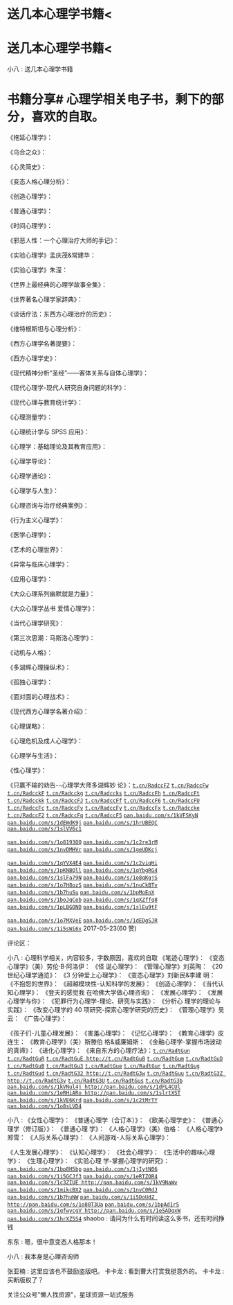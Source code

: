 # 送几本心理学书籍<

# 送几本心理学书籍<

小八 : 送几本心理学书籍

# 书籍分享# 心理学相关电子书，剩下的部分，喜欢的自取。

《拖延心理学》：

《乌合之众》：

《心灵简史》：

《变态人格心理分析》：

《创造心理学》：

《普通心理学》：

《时间心理学》：

《邪恶人性：一个心理治疗大师的手记》：

《实验心理学》孟庆茂&常建华：

《实验心理学》朱滢：

《世界上最经典的心理学故事全集》：

《世界著名心理学家辞典》：

《谈话疗法：东西方心理治疗的历史》：

《维特根斯坦与心理分析》：

《西方心理学名著提要》：

《西方心理学史》：

《现代精神分析“圣经”——客体关系与自体心理学》：

《现代心理学-现代人研究自身问题的科学》：

《现代心理与教育统计学》：

《心理测量学》：

《心理统计学与 SPSS 应用》：

《心理学：基础理论及其教育应用》：

《心理学导论》：

《心理学通论》：

《心理学与人生》：

《心理咨询与治疗经典案例》：

《行为主义心理学》：

《医学心理学》：

《艺术的心理世界》：

《异常与临床心理学》：

《应用心理学》：

《大众心理系列幽默就是力量》：

《大众心理学丛书 爱情心理学》：

《当代心理学研究》：

《第三次思潮：马斯洛心理学》：

《动机与人格》：

《多湖辉心理操纵术》：

《孤独心理学》：

《面对面的心理战术》：

《现代西方心理学名著介绍》：

《心理谋略》：

《心理危机及成人心理学》：

《心理学与生活》：

《性心理学》：

《只赢不输的劝告--心理学大师多湖辉妙 论》：[`t.cn/RadccFZ`](http://t.cn/RadccFZ) [`t.cn/RadccFw`](http://t.cn/RadccFw) [`t.cn/RadcckF`](http://t.cn/RadcckF) [`t.cn/Radcckg`](http://t.cn/Radcckg) [`t.cn/Radccks`](http://t.cn/Radccks) [`t.cn/RadccFh`](http://t.cn/RadccFh) [`t.cn/RadccFt`](http://t.cn/RadccFt) [`t.cn/Radcckk`](http://t.cn/Radcckk) [`t.cn/RadccFJ`](http://t.cn/RadccFJ) [`t.cn/RadccFf`](http://t.cn/RadccFf) [`t.cn/RadccF6`](http://t.cn/RadccF6) [`t.cn/RadccFU`](http://t.cn/RadccFU) [`t.cn/RadccFc`](http://t.cn/RadccFc) [`t.cn/RadccFv`](http://t.cn/RadccFv) [`t.cn/RadccFy`](http://t.cn/RadccFy) [`t.cn/RadccFx`](http://t.cn/RadccFx) [`t.cn/Radccke`](http://t.cn/Radccke) [`t.cn/RadccF2`](http://t.cn/RadccF2) [`t.cn/RadccFq`](http://t.cn/RadccFq) [`t.cn/RadccF5`](http://t.cn/RadccF5) [`pan.baidu.com/s/1kVFSKyN`](http://pan.baidu.com/s/1kVFSKyN) [`pan.baidu.com/s/1dEWdK9j`](http://pan.baidu.com/s/1dEWdK9j) [`pan.baidu.com/s/1hrUBEQC`](http://pan.baidu.com/s/1hrUBEQC) [`pan.baidu.com/s/1slVV6c1`](http://pan.baidu.com/s/1slVV6c1)

[`pan.baidu.com/s/1o8193OQ`](http://pan.baidu.com/s/1o8193OQ) [`pan.baidu.com/s/1c2re3rM`](http://pan.baidu.com/s/1c2re3rM) [`pan.baidu.com/s/1nvDMHVr`](http://pan.baidu.com/s/1nvDMHVr) [`pan.baidu.com/s/1geUDKcj`](http://pan.baidu.com/s/1geUDKcj)

[`pan.baidu.com/s/1qYVX4E4`](http://pan.baidu.com/s/1qYVX4E4) [`pan.baidu.com/s/1c2viqHi`](http://pan.baidu.com/s/1c2viqHi) [`pan.baidu.com/s/1pKNBQll`](http://pan.baidu.com/s/1pKNBQll) [`pan.baidu.com/s/1qYbgRG4`](http://pan.baidu.com/s/1qYbgRG4) [`pan.baidu.com/s/1slFa79N`](http://pan.baidu.com/s/1slFa79N) [`pan.baidu.com/s/1o8qKgjS`](http://pan.baidu.com/s/1o8qKgjS) [`pan.baidu.com/s/1o7H8ozS`](http://pan.baidu.com/s/1o7H8ozS) [`pan.baidu.com/s/1nuCkBTv`](http://pan.baidu.com/s/1nuCkBTv) [`pan.baidu.com/s/1b7huSu`](http://pan.baidu.com/s/1b7huSu) [`pan.baidu.com/s/1bpMoEnX`](http://pan.baidu.com/s/1bpMoEnX) [`pan.baidu.com/s/1boJqCeb`](http://pan.baidu.com/s/1boJqCeb) [`pan.baidu.com/s/1qXZffq8`](http://pan.baidu.com/s/1qXZffq8) [`pan.baidu.com/s/1pLBGOND`](http://pan.baidu.com/s/1pLBGOND) [`pan.baidu.com/s/1slEu9tF`](http://pan.baidu.com/s/1slEu9tF)

[`pan.baidu.com/s/1o7MXVeE`](http://pan.baidu.com/s/1o7MXVeE) [`pan.baidu.com/s/1dEDgSJR`](http://pan.baidu.com/s/1dEDgSJR) [`pan.baidu.com/s/1i5sWi6x`](http://pan.baidu.com/s/1i5sWi6x) 2017-05-23(60 赞)

评论区：

小八 : 心理科学相关，内容较多，字数原因，喜欢的自取 《笔迹心理学》： 《变态心理学》（美）劳伦·B·阿洛伊： 《怪 诞心理学》： 《管理心理学》刘英陶： 《20 世纪心理学通览》： 《3 分钟爱上心理学》： 《变态心理学》刘新民&李建 明： 《不抱怨的世界》： 《超越模块性-认知科学的发展》： 《创造心理学》： 《当代认知心理学》： 《登天的感觉我 在哈佛大学做心理咨询》： 《发展心理学》： 《发展心理学与你》： 《犯罪行为心理学-理论、研究与实践》： 《分析心 理学的理论与实践》： 《改变心理学的 40 项研究-探索心理学研究的历史》： 《管理心理学》吴云： 《广告心理学》：

《孩子们-儿童心理发展》： 《害羞心理学》： 《记忆心理学》： 《教育心理学》皮连生： 《教育心理学》（美）斯滕伯 格&威廉姆斯： 《金融心理学-掌握市场波动的真谛》： 《进化心理学》： 《来自东方的心理疗法》：[`t.cn/RadtGun`](http://t.cn/RadtGun) [`t.cn/RadtGuR`](http://t.cn/RadtGuE) [`t.cn/RadtGuE http://t.cn/RadtGu8`](http://t.cn/RadtGu8) [`t.cn/RadtGum`](http://t.cn/RadtGum) [`t.cn/RadtGuD`](http://t.cn/RadtGuD) [`t.cn/RadtGuB`](http://t.cn/RadtGuB) [`t.cn/RadtGu3`](http://t.cn/RadtGu3) [`t.cn/RadtGue`](http://t.cn/RadtGue) [`t.cn/RadtGur`](http://t.cn/RadtGug) [`t.cn/RadtGug`](http://t.cn/RadtGud) [`t.cn/RadtGud`](http://t.cn/RadtG32) [`t.cn/RadtG32 http://t.cn/RadtG3w`](http://t.cn/RadtG3w) [`t.cn/RadtGuu`](http://t.cn/RadtGuu) [`t.cn/RadtG3Z http://t.cn/RadtG3y`](http://t.cn/RadtG3y) [`t.cn/RadtG3U`](http://t.cn/RadtG3U) [`t.cn/RadtGus`](http://t.cn/RadtGus) [`t.cn/RadtG3b`](http://t.cn/RadtG3b) [`pan.baidu.com/s/1kVNul4j http://pan.baidu.com/s/1dFL4CUl`](http://pan.baidu.com/s/1dFL4CUl) [`pan.baidu.com/s/1eRHiARo http://pan.baidu.com/s/1slrtXST`](http://pan.baidu.com/s/1slrtXST) [`pan.baidu.com/s/1kVE6Krd`](http://pan.baidu.com/s/1kVE6Krd) [`pan.baidu.com/s/1c2tMrTY`](http://pan.baidu.com/s/1c2tMrTY) [`pan.baidu.com/s/1o8sLVD4`](http://pan.baidu.com/s/1o8sLVD4)

小八 : 《女性心理学》： 《普通心理学（合订本）》： 《欧美心理学史》： 《普通心理学（修订版）》： 《普通心理 学》： 《人格心理学》（美）伯格： 《人格心理学》郑雪： 《人际关系心理学》： 《人间游戏-人际关系心理学》：

《人生发展心理学》： 《认知心理学》： 《社会心理学》： 《生活中的趣味心理学》： 《生理心理学》： 《实验心理 学-掌握心理学的研究》：[`pan.baidu.com/s/1bp8H5bp`](http://pan.baidu.com/s/1jIytN06) [`pan.baidu.com/s/1jIytN06`](http://pan.baidu.com/s/1i5GCJf3) [`pan.baidu.com/s/1i5GCJf3`](http://pan.baidu.com/s/1i5GCJf3) [`pan.baidu.com/s/1eRTZOR4`](http://pan.baidu.com/s/1c3ZIUE) [`pan.baidu.com/s/1c3ZIUE http://pan.baidu.com/s/1kV9NaWv`](http://pan.baidu.com/s/1kV9NaWv) [`pan.baidu.com/s/1mikcBX2`](http://pan.baidu.com/s/1mikcBX2) [`pan.baidu.com/s/1nvC0RdJ`](http://pan.baidu.com/s/1b7huNW) [`pan.baidu.com/s/1b7huNW`](http://pan.baidu.com/s/1i5DoUdZ) [`pan.baidu.com/s/1i5DoUdZ http://pan.baidu.com/s/1o80T3Ua`](http://pan.baidu.com/s/1o80T3Ua) [`pan.baidu.com/s/1bpAd1r5`](http://pan.baidu.com/s/1bpAd1r5) [`pan.baidu.com/s/1gfwycgV http://pan.baidu.com/s/1eSADqxW`](http://pan.baidu.com/s/1eSADqxW) [`pan.baidu.com/s/1hrXZ5S4`](http://pan.baidu.com/s/1hrXZ5S4) shaobo : 请问为什么有时间读这么多书，还有时间挣钱

东东 : 嗯，很中意变态人格那本！

小八 : 我本身是心理咨询师

张亚楠 : 这里应该也不鼓励盗版吧。 卡卡龙 : 看到曹大打赏我挺意外的。 卡卡龙 : 买断版权了？

关注公众号"懒人找资源"，星球资源一站式服务